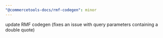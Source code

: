 ```yaml
---
"@commercetools-docs/rmf-codegen": minor
---
```


update RMF codegen (fixes an issue with query parameters containing a double quote)
